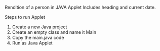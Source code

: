 Rendition of a person in JAVA Applet
Includes heading and current date.

Steps to run Applet
1) Create a new Java project
2) Create an empty class and name it Main
3) Copy the main.java code
4) Run as Java Applet


